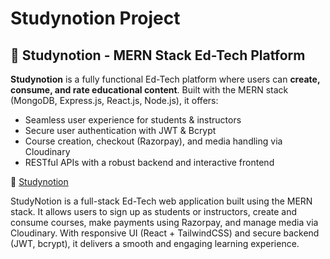 # Studynotion  Project

## 📘 Studynotion - MERN Stack Ed-Tech Platform

**Studynotion** is a fully functional Ed-Tech platform where users can **create, consume, and rate educational content**. Built with the MERN stack (MongoDB, Express.js, React.js, Node.js), it offers:

- Seamless user experience for students & instructors
- Secure user authentication with JWT & Bcrypt
- Course creation, checkout (Razorpay), and media handling via Cloudinary
- RESTful APIs with a robust backend and interactive frontend

🔗 [Studynotion](https://studynotion-frontend.vercel.app/)

StudyNotion is a full-stack Ed-Tech web application built using the MERN stack. It allows users to sign up as students or instructors, create and consume courses, make payments using Razorpay, and manage media via Cloudinary. With responsive UI (React + TailwindCSS) and secure backend (JWT, bcrypt), it delivers a smooth and engaging learning experience.

